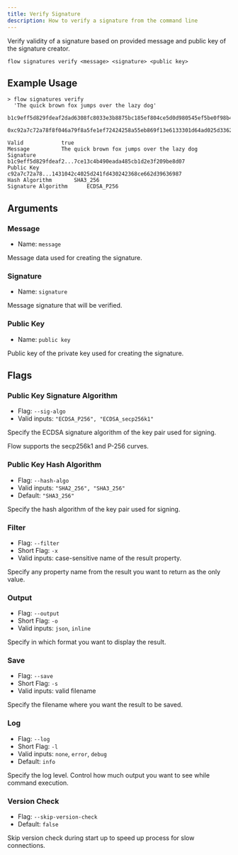 ```yaml
---
title: Verify Signature
description: How to verify a signature from the command line 
---
```


Verify validity of a signature based on provided message and public key of the signature creator.

```shell
flow signatures verify <message> <signature> <public key>
```

## Example Usage

```shell
> flow signatures verify 
  'The quick brown fox jumps over the lazy dog' 
  b1c9eff5d829fdeaf2dad6308fc8033e3b8875bc185ef804ce5d0d980545ef5be0f98b47afc979d12272d257ce13c4b490e431bfcada485cb1d2e3f209be8d07 
  0xc92a7c72a78f8f046a79f8a5fe1ef72424258a55eb869f13e6133301d64ad025d3362d5df9e7c82289637af1431042c4025d241fd430242368ce662d39636987

Valid 			 true
Message 		 The quick brown fox jumps over the lazy dog
Signature 		 b1c9eff5d829fdeaf2...7ce13c4b490eada485cb1d2e3f209be8d07
Public Key 		 c92a7c72a78...1431042c4025d241fd430242368ce662d39636987
Hash Algorithm 		 SHA3_256
Signature Algorithm 	 ECDSA_P256
```

## Arguments

### Message
- Name: `message`

Message data used for creating the signature.

### Signature
- Name: `signature`

Message signature that will be verified.

### Public Key
- Name: `public key`

Public key of the private key used for creating the signature. 

## Flags

### Public Key Signature Algorithm

- Flag: `--sig-algo`
- Valid inputs: `"ECDSA_P256", "ECDSA_secp256k1"`

Specify the ECDSA signature algorithm of the key pair used for signing.

Flow supports the secp256k1 and P-256 curves.

### Public Key Hash Algorithm

- Flag: `--hash-algo`
- Valid inputs: `"SHA2_256", "SHA3_256"`
- Default: `"SHA3_256"`

Specify the hash algorithm of the key pair used for signing. 

### Filter

- Flag: `--filter`
- Short Flag: `-x`
- Valid inputs: case-sensitive name of the result property.

Specify any property name from the result you want to return as the only value.

### Output

- Flag: `--output`
- Short Flag: `-o`
- Valid inputs: `json`, `inline`

Specify in which format you want to display the result.

### Save

- Flag: `--save`
- Short Flag: `-s`
- Valid inputs: valid filename

Specify the filename where you want the result to be saved.

### Log

- Flag: `--log`
- Short Flag: `-l`
- Valid inputs: `none`, `error`, `debug`
- Default: `info`

Specify the log level. Control how much output you want to see while command execution.

### Version Check

- Flag: `--skip-version-check`
- Default: `false`

Skip version check during start up to speed up process for slow connections.